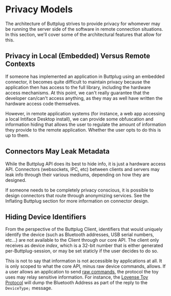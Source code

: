 # Privacy Models

The architecture of Buttplug strives to provide privacy for whomever may be running the server side of the software in remote connection situations. In this section, we'll cover some of the architectural features that allow for this.

## Privacy in Local (Embedded) Versus Remote Contexts

If someone has implemented an application in Buttplug using an embedded connector, it becomes quite difficult to maintain privacy because the application then has access to the full library, including the hardware access mechanisms. At this point, we can't really guarantee that the developer can/can't access anything, as they may as well have written the hardware access code themselves.

However, in remote application systems (for instance, a web app accessing a local Intiface Desktop install), we can provide some obfuscation and information hiding that allows the user to regulate the amount of information they provide to the remote application. Whether the user opts to do this is up to them.

## Connectors May Leak Metadata

While the Buttplug API does its best to hide info, it is just a hardware access API. Connectors (websockets, IPC, etc) between clients and servers may leak info through their various mediums, depending on how they are designed.

If someone needs to be completely privacy conscious, it is possible to design connectors that route through anonymizing services. See the Inflating Buttplug section for more information on connector design.

## Hiding Device Identifiers

From the perspective of the Buttplug Client, identifiers that would uniquely identify the device (such as Bluetooth addresses, USB serial numbers, etc...) are not available to the Client through our core API. The client only receives as device _index_, which is a 32-bit number that is either generated per-Buttplug-session, or may be set staticly if the user decides to do so.

This is not to say that information is not accessible by applications at all. It is only scoped to what the core API, minus raw device commands, allows. If a user allows an application to send [raw commands](/docs/dev-guide/cookbook/devices-and-commands/raw-commands), the protocol the toy uses may relay sensitive information. For instance, the [Lovense Toy Protocol](/docs/stpihkal/protocols/lovense) will dump the Bluetooth Address as part of the reply to the `DeviceType;` message.